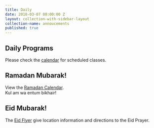 ```yaml
---
title: Daily
date: 2018-03-07 00:00:00 Z
layout: collection-with-sidebar-layout
collection-name: annoucements
published: true
---
```


## Daily Programs
Please check the [calendar](http://www.icsd.org/calendar) for scheduled classes.

## Ramadan Mubarak!
View the [Ramadan Calendar](http://www.icsd.org/events/ramadan-calendar).  
Kul am wa entum bikhair!

## Eid Mubarak!
The [Eid Flyer](http://www.icsd.org/events/eid-mubarak) give location information and directions to the Eid Prayer.
